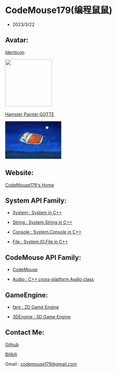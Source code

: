 # CodeMouse179(编程鼠鼠)

- 2023/3/22

## Avatar:

[Identicon](http://identicon.net/)

<img src="https://github.com/identicons/CodeMouse179.png" width="150" height="150"/>

[Hamster Painter GOTTE](https://www.hamgotte.com/)

<img src="https://github.com/CodeMouse179/CodeMouse179/blob/main/img/sleeping%20mouse.png" width="180" height="120">

## Website:

[CodeMouse179's Home](https://codemouse179.github.io)

## System API Family:

* [System : System in C++](https://github.com/CodeMouse179/System)

* [String : System.String in C++](https://github.com/CodeMouse179/String)

* [Console : System.Console in C++](https://github.com/CodeMouse179/Console)

* [File : System.IO.File in C++](https://github.com/CodeMouse179/File)

## CodeMouse API Family:

* [CodeMouse](https://github.com/CodeMouse179/CodeMouse)

* [Audio : C++ cross-platform Audio class](https://github.com/CodeMouse179/Audio)

## GameEngine:

* [fare : 2D Game Engine](https://github.com/CodeMouse179/fare)

* [3DEngine : 3D Game Engine](https://github.com/CodeMouse179/3DEngine)

## Contact Me:

[Github](https://github.com/CodeMouse179)

[Bilibili](https://space.bilibili.com/3461577785215838)

Gmail : codemouse179@gmail.com